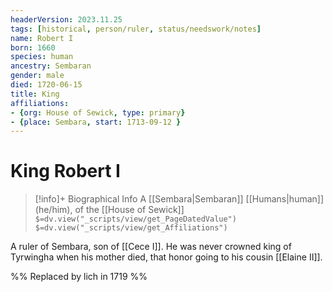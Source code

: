 ```yaml
---
headerVersion: 2023.11.25
tags: [historical, person/ruler, status/needswork/notes]
name: Robert I
born: 1660
species: human
ancestry: Sembaran
gender: male
died: 1720-06-15
title: King
affiliations: 
- {org: House of Sewick, type: primary}
- {place: Sembara, start: 1713-09-12 }
---
```

# King Robert I
>[!info]+ Biographical Info
> A [[Sembara|Sembaran]] [[Humans|human]] (he/him), of the [[House of Sewick]]
> `$=dv.view("_scripts/view/get_PageDatedValue")`
> `$=dv.view("_scripts/view/get_Affiliations")`

A ruler of Sembara, son of [[Cece I]].  He was never crowned king of Tyrwingha when his mother died, that honor going to his cousin [[Elaine II]]. 

%% Replaced by lich in 1719 %%
